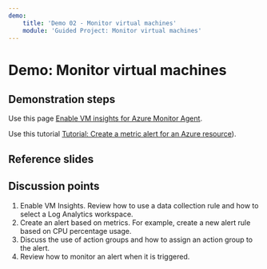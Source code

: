 ```yaml
---
demo:
    title: 'Demo 02 - Monitor virtual machines'
    module: 'Guided Project: Monitor virtual machines'
---
```


# Demo: Monitor virtual machines

## Demonstration steps

Use this page [Enable VM insights for Azure Monitor Agent](https://learn.microsoft.com/azure/azure-monitor/vm/vminsights-enable-portal#enable-vm-insights-for-azure-monitor-agent). 

Use this tutorial [Tutorial: Create a metric alert for an Azure resource](https://learn.microsoft.com/azure/azure-monitor/alerts/alerts-create-metric-alert-rule)).


## Reference slides

    


## Discussion points

1. Enable VM Insights. Review how to use a data collection rule and how to select a Log Analytics workspace. 
2. Create an alert based on metrics. For example, create a new alert rule based on CPU percentage usage.
3. Discuss the use of action groups and how to assign an action group to the alert. 
4. Review how to monitor an alert when it is triggered.
